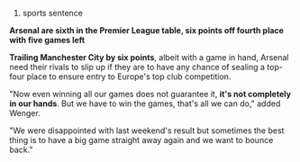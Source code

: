 1. sports sentence

**Arsenal are sixth in the Premier League table, six points off fourth place with five games left**

**Trailing Manchester City by six points**, albeit with a game in hand, Arsenal need their rivals to slip up if they are to have any chance of sealing a top-four place to ensure entry to Europe's top club competition.

"Now even winning all our games does not guarantee it, **it's not completely in our hands**. But we have to win the games, that's all we can do," added Wenger.

"We were disappointed with last weekend's result but sometimes the best thing is to have a big game straight away again and we want to bounce back."
